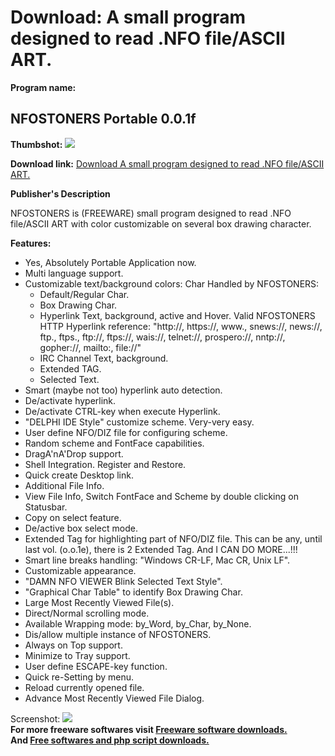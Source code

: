 # Download: A small program designed to read .NFO file/ASCII ART.

**Program name:**

## NFOSTONERS Portable 0.0.1f

  
**Thumbshot:** ![](http://www.freewarefiles.com/screenshot/nfostoners_md.jpg)   
  
**Download link:** [Download A small program designed to read .NFO file/ASCII ART.](http://freesoftwares.boysofts.com/NFOSTONERS-Portable_program_49792.html)  
  


**Publisher's Description**  
  


NFOSTONERS is (FREEWARE) small program designed to read .NFO file/ASCII ART with color customizable on several box drawing character. 

**Features:**

  * Yes, Absolutely Portable Application now. 
  * Multi language support. 
  * Customizable text/background colors: Char Handled by NFOSTONERS: 
    * Default/Regular Char. 
    * Box Drawing Char. 
    * Hyperlink Text, background, active and Hover. Valid NFOSTONERS HTTP Hyperlink reference: "http://, https://, www., snews://, news://, ftp., ftps., ftp://, ftps://, wais://, telnet://, prospero://, nntp://, gopher://, mailto:, file://" 
    * IRC Channel Text, background. 
    * Extended TAG. 
    * Selected Text. 
  * Smart (maybe not too) hyperlink auto detection. 
  * De/activate hyperlink. 
  * De/activate CTRL-key when execute Hyperlink. 
  * "DELPHI IDE Style" customize scheme. Very-very easy. 
  * User define NFO/DIZ file for configuring scheme. 
  * Random scheme and FontFace capabilities. 
  * DragA'nA'Drop support. 
  * Shell Integration. Register and Restore. 
  * Quick create Desktop link. 
  * Additional File Info. 
  * View File Info, Switch FontFace and Scheme by double clicking on Statusbar. 
  * Copy on select feature. 
  * De/active box select mode. 
  * Extended Tag for highlighting part of NFO/DIZ file. This can be any, until last vol. (o.o.1e), there is 2 Extended Tag. And I CAN DO MORE...!!! 
  * Smart line breaks handling: "Windows CR-LF, Mac CR, Unix LF". 
  * Customizable appearance. 
  * "DAMN NFO VIEWER Blink Selected Text Style". 
  * "Graphical Char Table" to identify Box Drawing Char. 
  * Large Most Recently Viewed File(s). 
  * Direct/Normal scrolling mode. 
  * Available Wrapping mode: by_Word, by_Char, by_None. 
  * Dis/allow multiple instance of NFOSTONERS. 
  * Always on Top support. 
  * Minimize to Tray support. 
  * User define ESCAPE-key function. 
  * Quick re-Setting by menu. 
  * Reload currently opened file. 
  * Advance Most Recently Viewed File Dialog. 

  
  
Screenshot: ![](http://www.freewarefiles.com/screenshot/nfostoners.jpg)   
**For more freeware softwares visit [Freeware software downloads.](http://freesoftwares.boysofts.com/)**   
**And [Free softwares and php script downloads.](http://www.boysofts.com/)**
